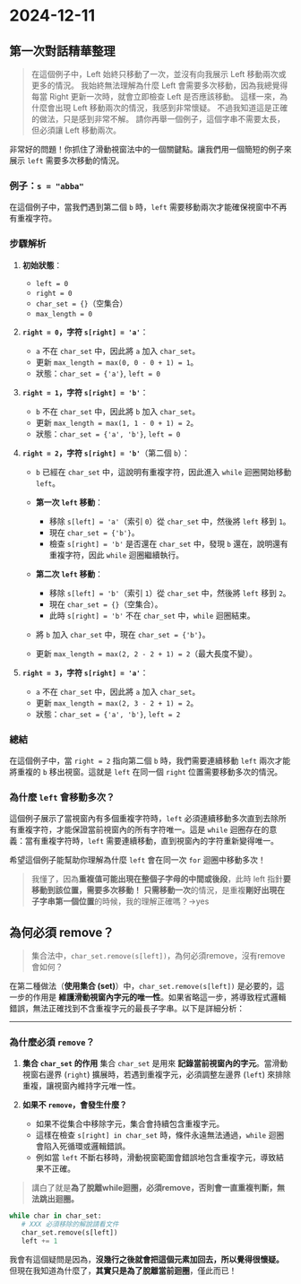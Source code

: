 # 2024-12-11

## 第一次對話精華整理

> 在這個例子中，Left 始終只移動了一次，並沒有向我展示 Left 移動兩次或更多的情況。
> 我始終無法理解為什麼 Left 會需要多次移動，因為我總覺得每當 Right 更新一次時，就會立即檢查 Left 是否應該移動。
> 這樣一來，為什麼會出現 Left 移動兩次的情況，我感到非常懷疑。
> 不過我知道這是正確的做法，只是感到非常不解。
> 請你再舉一個例子，這個字串不需要太長，但必須讓 Left 移動兩次。

非常好的問題！你抓住了滑動視窗法中的一個關鍵點。讓我們用一個簡短的例子來展示 `left` 需要多次移動的情況。

### 例子：`s = "abba"`

在這個例子中，當我們遇到第二個 `b` 時，`left` 需要移動兩次才能確保視窗中不再有重複字符。

### 步驟解析

1. **初始狀態**：
   - `left = 0`
   - `right = 0`
   - `char_set = {}`（空集合）
   - `max_length = 0`

2. **`right = 0`，字符 `s[right] = 'a'`**：
   - `a` 不在 `char_set` 中，因此將 `a` 加入 `char_set`。
   - 更新 `max_length = max(0, 0 - 0 + 1) = 1`。
   - 狀態：`char_set = {'a'}`, `left = 0`

3. **`right = 1`，字符 `s[right] = 'b'`**：
   - `b` 不在 `char_set` 中，因此將 `b` 加入 `char_set`。
   - 更新 `max_length = max(1, 1 - 0 + 1) = 2`。
   - 狀態：`char_set = {'a', 'b'}`, `left = 0`

4. **`right = 2`，字符 `s[right] = 'b'`**（第二個 `b`）：
   - `b` 已經在 `char_set` 中，這說明有重複字符，因此進入 `while` 迴圈開始移動 `left`。

   - **第一次 `left` 移動**：
     - 移除 `s[left] = 'a'`（索引 `0`）從 `char_set` 中，然後將 `left` 移到 `1`。
     - 現在 `char_set = {'b'}`。
     - 檢查 `s[right] = 'b'` 是否還在 `char_set` 中，發現 `b` 還在，說明還有重複字符，因此 `while` 迴圈繼續執行。

   - **第二次 `left` 移動**：
     - 移除 `s[left] = 'b'`（索引 `1`）從 `char_set` 中，然後將 `left` 移到 `2`。
     - 現在 `char_set = {}`（空集合）。
     - 此時 `s[right] = 'b'` 不在 `char_set` 中，`while` 迴圈結束。

   - 將 `b` 加入 `char_set` 中，現在 `char_set = {'b'}`。
   - 更新 `max_length = max(2, 2 - 2 + 1) = 2`（最大長度不變）。

5. **`right = 3`，字符 `s[right] = 'a'`**：
   - `a` 不在 `char_set` 中，因此將 `a` 加入 `char_set`。
   - 更新 `max_length = max(2, 3 - 2 + 1) = 2`。
   - 狀態：`char_set = {'a', 'b'}`, `left = 2`

### 總結

在這個例子中，當 `right = 2` 指向第二個 `b` 時，我們需要連續移動 `left` 兩次才能將重複的 `b` 移出視窗。這就是 `left` 在同一個 `right` 位置需要移動多次的情況。

### 為什麼 `left` 會移動多次？

這個例子展示了當視窗內有多個重複字符時，`left` 必須連續移動多次直到去除所有重複字符，才能保證當前視窗內的所有字符唯一。這是 `while` 迴圈存在的意義：當有重複字符時，`left` 需要連續移動，直到視窗內的字符重新變得唯一。

希望這個例子能幫助你理解為什麼 `left` 會在同一次 `for` 迴圈中移動多次！

> 我懂了，因為**重複值可能出現在整個子字母的中間或後段**，此時 left 指針**要移動到該位置，需要多次移動！**
> **只需移動一次**的情況，是重複**剛好出現在子字串第一個位置**的時候，我的理解正確嗎？→yes


## 為何必須 remove？
>集合法中，`char_set.remove(s[left])`，為何必須remove，沒有remove會如何？

在第二種做法（**使用集合 (set)**）中，`char_set.remove(s[left])` 是必要的，這一步的作用是 **維護滑動視窗內字元的唯一性**。如果省略這一步，將導致程式邏輯錯誤，無法正確找到不含重複字元的最長子字串。以下是詳細分析：

---

### **為什麼必須 `remove`？**

1. **集合 `char_set` 的作用**
   集合 `char_set` 是用來 **記錄當前視窗內的字元**。當滑動視窗右邊界 (`right`) 擴展時，若遇到重複字元，必須調整左邊界 (`left`) 來排除重複，讓視窗內維持字元唯一性。

2. **如果不 `remove`，會發生什麼？**
   - 如果不從集合中移除字元，集合會持續包含重複字元。
   - 這樣在檢查 `s[right] in char_set` 時，條件永遠無法通過，`while` 迴圈會陷入死循環或邏輯錯誤。
   - 例如當 `left` 不斷右移時，滑動視窗範圍會錯誤地包含重複字元，導致結果不正確。

> 講白了就是**為了脫離while迴圈，必須remove，否則會一直重複判斷，無法跳出迴圈。**

```python
while char in char_set:
   # XXX 必須移除的解說請看文件
   char_set.remove(s[left])
   left += 1
```

我會有這個疑問是因為，**沒幾行之後就會把這個元素加回去，所以覺得很懷疑。**
但現在我知道為什麼了，**其實只是為了脫離當前迴圈**，僅此而已！
